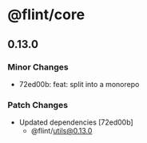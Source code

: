 # @flint/core

## 0.13.0

### Minor Changes

- 72ed00b: feat: split into a monorepo

### Patch Changes

- Updated dependencies [72ed00b]
  - @flint/utils@0.13.0
